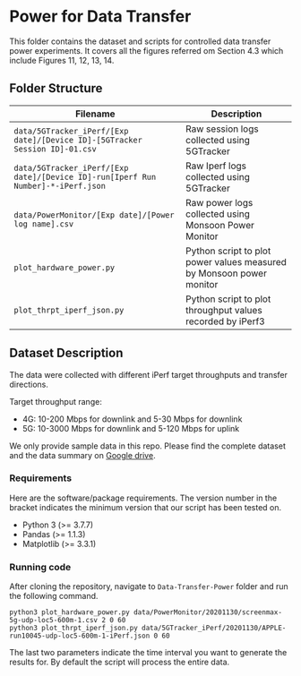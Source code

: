 # Power for Data Transfer

This folder contains the dataset and scripts for controlled data transfer power experiments. It covers all the figures referred om Section 4.3 which include Figures 11, 12, 13, 14.

## Folder Structure   

| Filename                    | Description                                                                                                |
|-----------------------------|------------------------------------------------------------------------------------------------------------|
| `data/5GTracker_iPerf/[Exp date]/[Device ID]-[5GTracker Session ID]-01.csv` | Raw session logs collected using 5GTracker |
| `data/5GTracker_iPerf/[Exp date]/[Device ID]-run[Iperf Run Number]-*-iPerf.json` | Raw Iperf logs collected using 5GTracker |
| `data/PowerMonitor/[Exp date]/[Power log name].csv`           | Raw power logs collected using Monsoon Power Monitor |
| `plot_hardware_power.py`           | Python script to plot power values measured by Monsoon power monitor |
| `plot_thrpt_iperf_json.py`           | Python script to plot throughput values recorded by iPerf3 |

## Dataset Description

The data were collected with different iPerf target throughputs and transfer directions. 

Target throughput range:
- 4G: 10-200 Mbps for downlink and 5-30 Mbps for downlink
- 5G: 10-3000 Mbps for downlink and 5-120 Mbps for uplink

We only provide sample data in this repo. Please find the complete dataset and the data summary on [Google drive](https://drive.google.com/drive/folders/1n7IoMMlTvHKtTibUMbzrdnAM2ToKdkdn?usp=sharing).

### Requirements

Here are the software/package requirements. The version number in the bracket indicates the minimum version that our script has been tested on.

- Python 3 (>= 3.7.7)
- Pandas (>= 1.1.3)
- Matplotlib (>= 3.3.1)

### Running code

After cloning the repository, navigate to `Data-Transfer-Power` folder and run the following command.

```
python3 plot_hardware_power.py data/PowerMonitor/20201130/screenmax-5g-udp-loc5-600m-1.csv 2 0 60
python3 plot_thrpt_iperf_json.py data/5GTracker_iPerf/20201130/APPLE-run10045-udp-loc5-600m-1-iPerf.json 0 60
```

The last two parameters indicate the time interval you want to generate the results for. By default the script will process the entire data.
